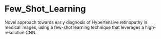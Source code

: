 # Few_Shot_Learning
Novel approach towards early diagnosis of Hypertensive retinopathy in medical images, using a few-shot learning technique that leverages a high-resolution CNN.
